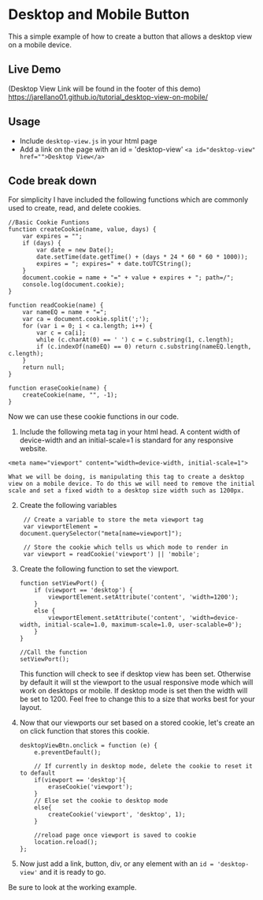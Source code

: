# Desktop and Mobile Button 
This a simple example of how to create a button that allows a desktop view on a mobile device.

## Live Demo
(Desktop View Link will be found in the footer of this demo)
https://jarellano01.github.io/tutorial_desktop-view-on-mobile/

## Usage
- Include `desktop-view.js` in your html page
- Add a link on the page with an id = 'desktop-view'
`<a id="desktop-view" href="">Desktop View</a>`


## Code break down
For simplicity I have included the following functions which are commonly used to create, read, and delete cookies.

```
//Basic Cookie Funtions
function createCookie(name, value, days) {
    var expires = "";
    if (days) {
        var date = new Date();
        date.setTime(date.getTime() + (days * 24 * 60 * 60 * 1000));
        expires = "; expires=" + date.toUTCString();
    }
    document.cookie = name + "=" + value + expires + "; path=/";
    console.log(document.cookie);
}

function readCookie(name) {
    var nameEQ = name + "=";
    var ca = document.cookie.split(';');
    for (var i = 0; i < ca.length; i++) {
        var c = ca[i];
        while (c.charAt(0) == ' ') c = c.substring(1, c.length);
        if (c.indexOf(nameEQ) == 0) return c.substring(nameEQ.length, c.length);
    }
    return null;
}

function eraseCookie(name) {
    createCookie(name, "", -1);
}
```

Now we can use these cookie functions in our code.

1. Include the following meta tag in your html head. A content width of device-width and an initial-scale=1 is standard for any responsive website.
```
<meta name="viewport" content="width=device-width, initial-scale=1">
```
    What we will be doing, is manipulating this tag to create a desktop view on a mobile device. To do this we will need to remove the initial scale and set a fixed width to a desktop size width such as 1200px.

2. Create the following variables

    ```
     // Create a variable to store the meta viewport tag
     var viewportElement = document.querySelector("meta[name=viewport]");

     // Store the cookie which tells us which mode to render in
     var viewport = readCookie('viewport') || 'mobile';
    ```


3. Create the following function to set the viewport.

    ```
    function setViewPort() {
        if (viewport == 'desktop') {
            viewportElement.setAttribute('content', 'width=1200');
        }
        else {
            viewportElement.setAttribute('content', 'width=device-width, initial-scale=1.0, maximum-scale=1.0, user-scalable=0');
        }
    }

    //Call the function
    setViewPort();
    ```
    This function will check to see if desktop view has been set. Otherwise by default it will st the viewport to the usual responsive mode which will work on desktops or mobile. If desktop mode is set then the width will be set to 1200. Feel free to change this to a size that works best for your layout.

4. Now that our viewports our set based on a stored cookie, let's create an on click function that stores this cookie.

    ```
    desktopViewBtn.onclick = function (e) {
        e.preventDefault();

        // If currently in desktop mode, delete the cookie to reset it to default
        if(viewport == 'desktop'){
            eraseCookie('viewport');
        }
        // Else set the cookie to desktop mode
        else{
            createCookie('viewport', 'desktop', 1);
        }

        //reload page once viewport is saved to cookie
        location.reload();
    };
    ```

5. Now just add a link, button, div, or any element with an `id = 'desktop-view'` and it is ready to go.

Be sure to look at the working example.


